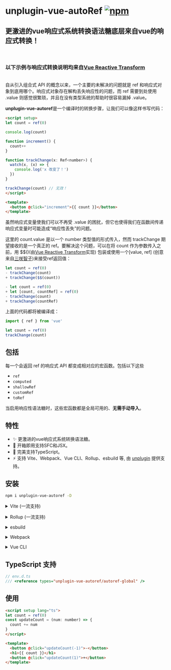 # unplugin-vue-autoRef [![npm](https://img.shields.io/npm/v/unplugin-vue-autoref.svg)](https://npmjs.com/package/unplugin-vue-autoref)

## 更激进的vue响应式系统转换语法糖底层来自vue的响应式转换！
<br/>

### 以下示例与响应式转换说明均来自[Vue Reactive Transform](https://cn.vuejs.org/guide/extras/reactivity-transform.html)
<br/>
自从引入组合式 API 的概念以来，一个主要的未解决的问题就是 ref 和响应式对象到底用哪个。响应式对象存在解构丢失响应性的问题，而 ref 需要到处使用 .value 则感觉很繁琐，并且在没有类型系统的帮助时很容易漏掉 .value。

**unplugin-vue-autoref**是一个编译时的转换步骤，让我们可以像这样书写代码：
```html
<script setup>
let count = ref(0)

console.log(count)

function increment() {
  count++
}

function trackChange(x: Ref<number>) {
  watch(x, (x) => {
    console.log('x 改变了！')
  })
}

trackChange(count) // 无效！
</script>

<template>
  <button @click="increment">{{ count }}</button>
</template>
```

虽然响应式变量使我们可以不再受 .value 的困扰，但它也使得我们在函数间传递响应式变量时可能造成“响应性丢失”的问题。

这里的 count.value 是以一个 number 类型值的形式传入，然而 trackChange 期望接收的是一个真正的 ref。要解决这个问题，可以在将 count 作为参数传入之前，用 $$()(由[Vue Reactive Transform](https://vuejs.org/guide/extras/reactivity-transform.html#retaining-reactivity-across-function-boundaries)实现) 包装或使用一个[value, ref] (创意来自[三咲智子](https://github.com/sxzz))来接受ref返回值：

```ts
let count = ref(0)
- trackChange(count)
+ trackChange($$(count))
```
```ts
- let count = ref(0)
+ let [count, countRef] = ref(0)
- trackChange(count)
+ trackChange(countRef)
```
上面的代码都将被编译成：
```ts
import { ref } from 'vue'

let count = ref(0)
trackChange(count)
```

## 包括

每一个会返回 ref 的响应式 API 都变成相对应的宏函数。包括以下这些

- `ref`
- `computed`
- `shallowRef`
- `customRef`
- `toRef`

当启用响应性语法糖时，这些宏函数都是全局可用的、**无需手动导入**。

## 特性


- ✨ 更激进的vue响应式系统转换语法糖。
- 💚 开箱即用支持SFC和JSX。
- 🦾 完美支持TypeScript。
- ⚡️ 支持 Vite、Webpack、Vue CLI、Rollup、esbuild 等, 由 [unplugin](https://github.com/unjs/unplugin) 提供支持。

## 安装

```bash
npm i unplugin-vue-autoref -D
```

<details>
<summary>Vite (一流支持)</summary><br>

```ts
// vite.config.ts
import AutoRef from 'unplugin-vue-autoref/vite'
import Vue from '@vitejs/plugin-vue'

export default defineConfig({
  plugins: [AutoRef(), Vue({ reactivityTransform: true })],
})
```

<br></details>

<details>
<summary>Rollup (一流支持)</summary><br>

```ts
// rollup.config.js
import Vue from 'unplugin-vue/rollup'
import AutoRef from 'unplugin-vue-autoref/rollup'

export default {
  plugins: [AutoRef(), Vue({ reactivityTransform: true })], // 必须在vue插件之前!
}
```

<br></details>

<details>
<summary>esbuild</summary><br>

```ts
// esbuild.config.js
import { build } from 'esbuild'

build({
  plugins: [
    require('unplugin-vue-autoref/esbuild')(), // 必须在vue插件之前!
    require('unplugin-vue/esbuild')(),
  ],
})
```

<br></details>

<details>
<summary>Webpack</summary><br>

```ts
// webpack.config.js
module.exports = {
  /* ... */
  plugins: [
    require('unplugin-vue-autoref/webpack')(), // 必须在vue插件之前!
    require('unplugin-vue/webpack')(),
  ],
}
```

<br></details>

<details>
<summary>Vue CLI</summary><br>

```ts
// vue.config.js
module.exports = {
  configureWebpack: {
    plugins: [require('unplugin-vue-autoref/webpack')()],
  },
}
```

<br></details>

## TypeScript 支持

```ts
// env.d.ts
/// <reference types="unplugin-vue-autoref/autoref-global" />
```

## 使用

```html
<script setup lang="ts">
let count = ref(0)
const updateCount = (num: number) => {
  count += num
}
</script>

<template>
  <button @click="updateCount(-1)">-</button>
  <h1>{{ count }}</h1>
  <button @click="updateCount(1)">+</button>
</template>

```

